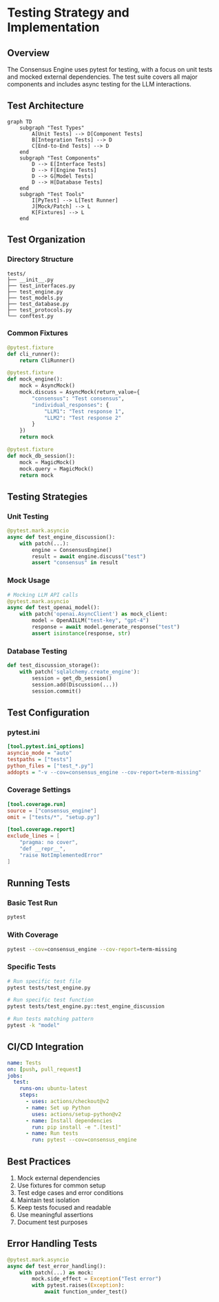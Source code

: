 # Testing Strategy and Implementation

## Overview
The Consensus Engine uses pytest for testing, with a focus on unit tests and mocked external dependencies. The test suite covers all major components and includes async testing for the LLM interactions.

## Test Architecture

```mermaid
graph TD
    subgraph "Test Types"
        A[Unit Tests] --> D[Component Tests]
        B[Integration Tests] --> D
        C[End-to-End Tests] --> D
    end
    subgraph "Test Components"
        D --> E[Interface Tests]
        D --> F[Engine Tests]
        D --> G[Model Tests]
        D --> H[Database Tests]
    end
    subgraph "Test Tools"
        I[PyTest] --> L[Test Runner]
        J[Mock/Patch] --> L
        K[Fixtures] --> L
    end
```

## Test Organization

### Directory Structure
```
tests/
├── __init__.py
├── test_interfaces.py
├── test_engine.py
├── test_models.py
├── test_database.py
├── test_protocols.py
└── conftest.py
```

### Common Fixtures
```python
@pytest.fixture
def cli_runner():
    return CliRunner()

@pytest.fixture
def mock_engine():
    mock = AsyncMock()
    mock.discuss = AsyncMock(return_value={
        "consensus": "Test consensus",
        "individual_responses": {
            "LLM1": "Test response 1",
            "LLM2": "Test response 2"
        }
    })
    return mock

@pytest.fixture
def mock_db_session():
    mock = MagicMock()
    mock.query = MagicMock()
    return mock
```

## Testing Strategies

### Unit Testing
```python
@pytest.mark.asyncio
async def test_engine_discussion():
    with patch(...):
        engine = ConsensusEngine()
        result = await engine.discuss("test")
        assert "consensus" in result
```

### Mock Usage
```python
# Mocking LLM API calls
@pytest.mark.asyncio
async def test_openai_model():
    with patch('openai.AsyncClient') as mock_client:
        model = OpenAILLM("test-key", "gpt-4")
        response = await model.generate_response("test")
        assert isinstance(response, str)
```

### Database Testing
```python
def test_discussion_storage():
    with patch('sqlalchemy.create_engine'):
        session = get_db_session()
        session.add(Discussion(...))
        session.commit()
```

## Test Configuration

### pytest.ini
```ini
[tool.pytest.ini_options]
asyncio_mode = "auto"
testpaths = ["tests"]
python_files = ["test_*.py"]
addopts = "-v --cov=consensus_engine --cov-report=term-missing"
```

### Coverage Settings
```toml
[tool.coverage.run]
source = ["consensus_engine"]
omit = ["tests/*", "setup.py"]

[tool.coverage.report]
exclude_lines = [
    "pragma: no cover",
    "def __repr__",
    "raise NotImplementedError"
]
```

## Running Tests

### Basic Test Run
```bash
pytest
```

### With Coverage
```bash
pytest --cov=consensus_engine --cov-report=term-missing
```

### Specific Tests
```bash
# Run specific test file
pytest tests/test_engine.py

# Run specific test function
pytest tests/test_engine.py::test_engine_discussion

# Run tests matching pattern
pytest -k "model"
```

## CI/CD Integration
```yaml
name: Tests
on: [push, pull_request]
jobs:
  test:
    runs-on: ubuntu-latest
    steps:
      - uses: actions/checkout@v2
      - name: Set up Python
        uses: actions/setup-python@v2
      - name: Install dependencies
        run: pip install -e ".[test]"
      - name: Run tests
        run: pytest --cov=consensus_engine
```

## Best Practices
1. Mock external dependencies
2. Use fixtures for common setup
3. Test edge cases and error conditions
4. Maintain test isolation
5. Keep tests focused and readable
6. Use meaningful assertions
7. Document test purposes

## Error Handling Tests
```python
@pytest.mark.asyncio
async def test_error_handling():
    with patch(...) as mock:
        mock.side_effect = Exception("Test error")
        with pytest.raises(Exception):
            await function_under_test()
``` 